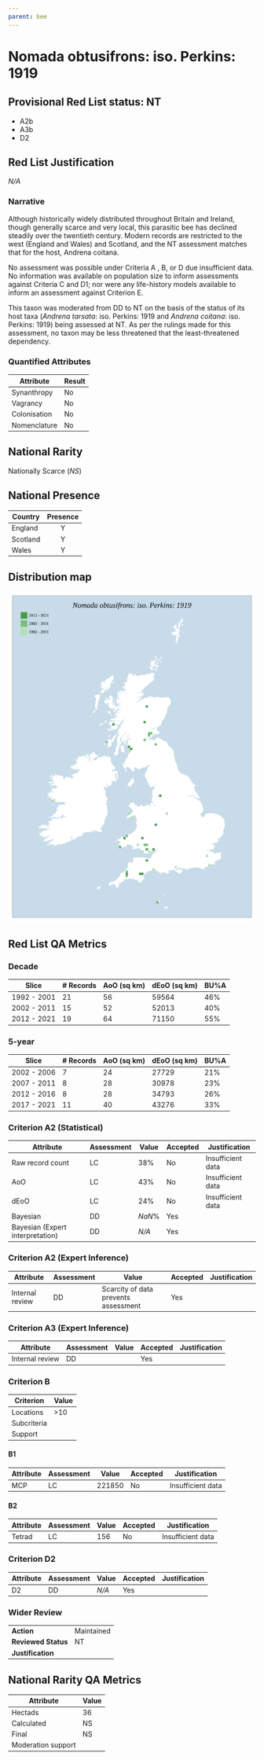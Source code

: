 ```yaml
---
parent: bee
---
```


# Nomada obtusifrons: iso. Perkins: 1919

## Provisional Red List status: NT
- A2b
- A3b
- D2

## Red List Justification
*N/A*

### Narrative
Although historically widely distributed throughout Britain and Ireland, though generally scarce and very local, this parasitic bee has declined steadily over the twentieth century. Modern records are restricted to the west (England and Wales) and Scotland, and the NT assessment matches that for the host, Andrena coitana.

No assessment was possible under Criteria A , B, or D due insufficient data. No information was available on population size to inform assessments against Criteria C and D1; nor were any life-history models available to inform an assessment against Criterion E.

This taxon was moderated from DD to NT on the basis of the status of its host taxa  (*Andrena tarsata*: iso. Perkins: 1919 and *Andrena coitana*: iso. Perkins: 1919) being assessed at NT. As per the rulings made for this assessment, no taxon may be less threatened that the least-threatened dependency.

### Quantified Attributes
|Attribute|Result|
|---|---|
|Synanthropy|No|
|Vagrancy|No|
|Colonisation|No|
|Nomenclature|No|


## National Rarity
Nationally Scarce (*NS*)

## National Presence
|Country|Presence
|---|:-:|
|England|Y|
|Scotland|Y|
|Wales|Y|


## Distribution map
![](../map/330.svg)

## Red List QA Metrics
### Decade
| Slice | # Records | AoO (sq km) | dEoO (sq km) |BU%A |
|---|---|---|---|---|
|1992 - 2001|21|56|59564|46%|
|2002 - 2011|15|52|52013|40%|
|2012 - 2021|19|64|71150|55%|

### 5-year
| Slice | # Records | AoO (sq km) | dEoO (sq km) |BU%A |
|---|---|---|---|---|
|2002 - 2006|7|24|27729|21%|
|2007 - 2011|8|28|30978|23%|
|2012 - 2016|8|28|34793|26%|
|2017 - 2021|11|40|43276|33%|

### Criterion A2 (Statistical)
|Attribute|Assessment|Value|Accepted|Justification
|---|---|---|---|---|
|Raw record count|LC|38%|No|Insufficient data|
|AoO|LC|43%|No|Insufficient data|
|dEoO|LC|24%|No|Insufficient data|
|Bayesian|DD|*NaN*%|Yes||
|Bayesian (Expert interpretation)|DD|*N/A*|Yes||

### Criterion A2 (Expert Inference)
|Attribute|Assessment|Value|Accepted|Justification
|---|---|---|---|---|
|Internal review|DD|Scarcity of data prevents assessment|Yes||

### Criterion A3 (Expert Inference)
|Attribute|Assessment|Value|Accepted|Justification
|---|---|---|---|---|
|Internal review|DD||Yes||

### Criterion B
|Criterion| Value|
|---|---|
|Locations|>10|
|Subcriteria||
|Support||

#### B1
|Attribute|Assessment|Value|Accepted|Justification
|---|---|---|---|---|
|MCP|LC|221850|No|Insufficient data|

#### B2
|Attribute|Assessment|Value|Accepted|Justification
|---|---|---|---|---|
|Tetrad|LC|156|No|Insufficient data|

### Criterion D2
|Attribute|Assessment|Value|Accepted|Justification
|---|---|---|---|---|
|D2|DD|*N/A*|Yes||

### Wider Review
|  |  |
|---|---|
|**Action**|Maintained|
|**Reviewed Status**|NT|
|**Justification**||

## National Rarity QA Metrics
|Attribute|Value|
|---|---|
|Hectads|36|
|Calculated|NS|
|Final|NS|
|Moderation support||
